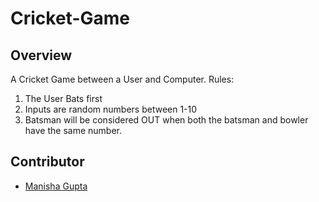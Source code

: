 # Cricket-Game
## Overview
A Cricket Game between a User and Computer.
Rules:
1. The User Bats first 
2. Inputs are random numbers between 1-10
3. Batsman will be considered OUT when both the batsman and bowler have the same number.

## Contributor
- [Manisha Gupta](https://manisha069.github.io/) 

